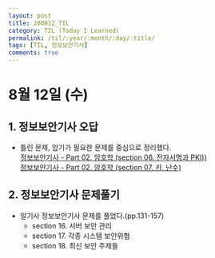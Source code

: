 ```yaml
---
layout: post
title: 200812_TIL
category: TIL (Today I Learned)
permalink: /til/:year/:month/:day/:title/
tags: [TIL, 정보보안기사]
comments: true
---
```

# 8월 12일 (수)

## 1. 정보보안기사 오답
- 틀린 문제, 암기가 필요한 문제를 중심으로 정리했다.  
  [정보보안기사 - Part 02. 암호학 (section 06. 전자서명과 PKI))](https://yeonsu1936.github.io/%EC%A0%95%EB%B3%B4%EB%B3%B4%EC%95%88%EA%B8%B0%EC%82%AC/2020/08/12/part2-section6/)  
  [정보보안기사 - Part 02. 암호학 (section 07. 키, 난수)](https://yeonsu1936.github.io/%EC%A0%95%EB%B3%B4%EB%B3%B4%EC%95%88%EA%B8%B0%EC%82%AC/2020/08/12/part2-section7/)

## 2. 정보보안기사 문제풀기
- 알기사 정보보안기사 문제를 풀었다.(pp.131-157)
  - section 16. 서버 보안 관리
  - section 17. 각종 시스템 보안위협
  - section 18. 최신 보안 주제들
